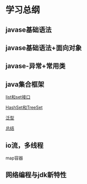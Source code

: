 # 学习总纲

## javase基础语法

## javase基础语法+面向对象

## javase-异常+常用类

## java集合框架

[list和set接口](https://github.com/sanzhixiong19860117/studyJava/tree/master/gather)

[HashSet和TreeSet](https://github.com/sanzhixiong19860117/studyJava/tree/master/set)

[泛型](https://github.com/sanzhixiong19860117/studyJava/tree/master/fanxing)

[总结](https://github.com/sanzhixiong19860117/studyJava/tree/master/fanxing/zongjie)

## io流，多线程

map容器

## 网络编程与jdk新特性
